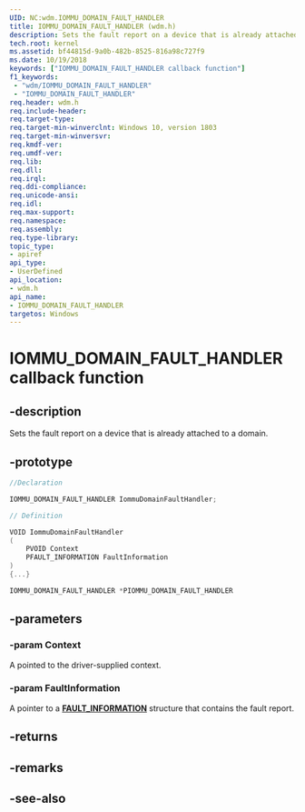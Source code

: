 ```yaml
---
UID: NC:wdm.IOMMU_DOMAIN_FAULT_HANDLER
title: IOMMU_DOMAIN_FAULT_HANDLER (wdm.h)
description: Sets the fault report on a device that is already attached to a domain.
tech.root: kernel
ms.assetid: bf44815d-9a0b-482b-8525-816a98c727f9
ms.date: 10/19/2018
keywords: ["IOMMU_DOMAIN_FAULT_HANDLER callback function"]
f1_keywords:
 - "wdm/IOMMU_DOMAIN_FAULT_HANDLER"
 - "IOMMU_DOMAIN_FAULT_HANDLER"
req.header: wdm.h
req.include-header:
req.target-type:
req.target-min-winverclnt: Windows 10, version 1803
req.target-min-winversvr:
req.kmdf-ver:
req.umdf-ver:
req.lib:
req.dll:
req.irql: 
req.ddi-compliance:
req.unicode-ansi:
req.idl:
req.max-support:
req.namespace:
req.assembly:
req.type-library: 
topic_type: 
- apiref
api_type: 
- UserDefined
api_location:
- wdm.h
api_name: 
- IOMMU_DOMAIN_FAULT_HANDLER
targetos: Windows
---
```


# IOMMU_DOMAIN_FAULT_HANDLER callback function

## -description

Sets the fault report on a device that is already attached to a domain.

## -prototype

```cpp
//Declaration

IOMMU_DOMAIN_FAULT_HANDLER IommuDomainFaultHandler;

// Definition

VOID IommuDomainFaultHandler
(
    PVOID Context
    PFAULT_INFORMATION FaultInformation
)
{...}

IOMMU_DOMAIN_FAULT_HANDLER *PIOMMU_DOMAIN_FAULT_HANDLER


```

## -parameters

### -param Context

A pointed to the driver-supplied context.

### -param FaultInformation

A pointer to a [**FAULT_INFORMATION**](ns-wdm-_fault_information.md) structure that contains the fault report.

## -returns

## -remarks

## -see-also
